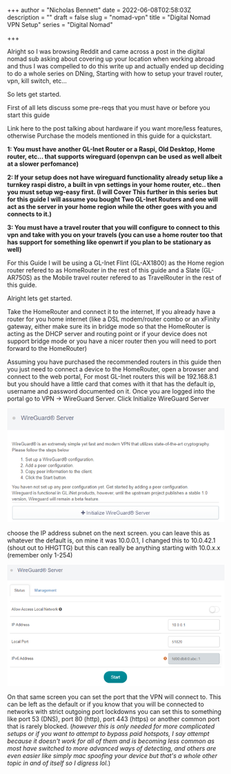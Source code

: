 +++
author = "Nicholas Bennett"
date = 2022-06-08T02:58:03Z
description = ""
draft = false
slug = "nomad-vpn"
title = "Digital Nomad VPN Setup"
series = "Digital Nomad"

+++

Alright so I was browsing Reddit and came across a post in the digital nomad sub asking about covering up your location when working abroad and thus I was compelled to do this write up and actually ended up deciding to do a whole series on DNing, Starting with how to setup your travel router, vpn, kill switch, etc... 

So lets get started. 

First of all lets discuss some pre-reqs that you must have or before you start this guide 

Link here to the post talking about hardware if you want more/less features, otherwise Purchase the models mentioned in this guide for a quickstart.

**1: You must have another GL-Inet Router or a Raspi, Old Desktop, Home router, etc... that supports wireguard (openvpn can be used as well albeit at a slower perfomance)**

**2: If your setup does not have wireguard functionality already setup like a turnkey raspi distro, a built in vpn settings in your home router, etc.. then you must setup wg-easy first. (I will Cover This further in this series but for this guide I will assume you bought Two GL-Inet Routers and one will act as the server in your home region while the other goes with you and connects to it.)**

**3: You must have a travel router that you will configure to connect to this vpn and take with you on your travels (you can use a home router too that has support for something like openwrt if you plan to be stationary as well)**


For this Guide I will be using a GL-Inet Flint (GL-AX1800) as the Home region router refered to as HomeRouter in the rest of this guide and a Slate (GL-AR750S) as the Mobile travel router refered to as TravelRouter in the rest of this guide. 


Alright lets get started. 

Take the HomeRouter and connect it to the internet, If you already have a router for you home internet (like a DSL modem/router combo or an xFinity gateway, either make sure its in bridge mode so that the HomeRouter is acting as the DHCP server and routing point or if your device does not support bridge mode or you have a nicer router then you will need to port forward to the HomeRouter)

Assuming you have purchased the recommended routers in this guide then you just need to connect a device to the HomeRouter, open a browser and connect to the web portal, For most GL-Inet routers this will be 192.168.8.1 but you should have a little card that comes with it that has the default ip, username and password documented on it. Once you are logged into the portal go to VPN -> WireGuard Server. Click Initialize WireGuard Server

![initialize_wireguard_server](initialize_wireguard_server.png)

choose the IP address subnet on the next screen. you can leave this as whatever the default is, on mine it was 10.0.0.1, I changed this to 10.0.42.1 (shout out to HHGTTG) but this can really be anything starting with 10.0.x.x (remember only 1-254)

![start_wireguard_server](start_wireguard_server.png)

On that same screen you can set the port that the VPN will connect to. This can be left as the default or if you know that you will be connected to networks with strict outgoing port lockdowns you can set this to something like port 53 (DNS), port 80 (http), port 443 (https) or another common port that is rarely blocked. (*however this is only needed for more complicated setups or if you want to attempt to bypass paid hotspots, I say attempt because it doesn't work for all of them and is becoming less common as most have switched to more advanced ways of detecting, and others are even easier like simply mac spoofing your device but that's a whole other topic in and of itself so I digress lol.*)

